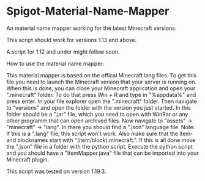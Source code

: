 # Spigot-Material-Name-Mapper

An material name mapper working for the latest Minecraft versions.

This script should work for versions 1.13 and above.

A script for 1.12 and under might follow soon.

How to use the material name mapper:

This material mapper is based on the offical Minecraft lang files. To get this file you need to launch the Minecraft version that your server is running on. When this is done, you can close your Minecraft application and open your ".minecraft" folder. To do that press Win + R and type in "%appdata%" and press enter. In your file explorer open the ".minecraft" folder. Then navigate to "versions" and open the folder with the version you just started. In this folder should be a ".jar" file, which you need to open with WinRar or any other programm that can open archived files. Now navigate to "assets" -> "minecraft" -> "lang". In there you should find a ".json" language file. Note: If this is a ".lang" file, this script won't work. Also make sure that the item- and blocknames start with "(item/block).minecraft.". If this is all done move the ".json" file in a folder with the python script. Execute the python script and you should have a "ItemMapper.java" file that can be imported into your Minecraft plugin.

This script was tested on version 1.19.3.
